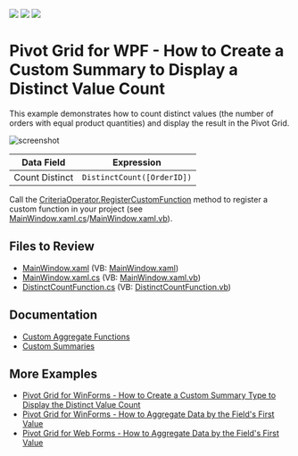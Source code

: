 <!-- default badges list -->
![](https://img.shields.io/endpoint?url=https://codecentral.devexpress.com/api/v1/VersionRange/128578760/22.2.2%2B)
[![](https://img.shields.io/badge/Open_in_DevExpress_Support_Center-FF7200?style=flat-square&logo=DevExpress&logoColor=white)](https://supportcenter.devexpress.com/ticket/details/E2136)
[![](https://img.shields.io/badge/📖_How_to_use_DevExpress_Examples-e9f6fc?style=flat-square)](https://docs.devexpress.com/GeneralInformation/403183)
<!-- default badges end -->

# Pivot Grid for WPF - How to Create a Custom Summary to Display a Distinct Value Count

This example demonstrates how to count distinct values (the number of orders with equal product quantities) and display the result in the Pivot Grid.

![screenshot](./images/screenshot.png)

| Data Field | Expression |
| --- | --- |
| Count Distinct| ```DistinctCount([OrderID])``` |

Call the [CriteriaOperator.RegisterCustomFunction](https://docs.devexpress.com/CoreLibraries/DevExpress.Data.Filtering.CriteriaOperator.RegisterCustomFunction(DevExpress.Data.Filtering.ICustomFunctionOperator)) method to register a custom function in your project (see [MainWindow.xaml.cs](./CS/DXPivotGrid_CustomSummary/MainWindow.xaml.cs#L18)/[MainWindow.xaml.vb](./VB/DXPivotGrid_CustomSummary/MainWindow.xaml.vb#L18)).

<!-- default file list -->
## Files to Review

- [MainWindow.xaml](./CS/DXPivotGrid_CustomSummary/MainWindow.xaml#L37) (VB: [MainWindow.xaml](./VB/DXPivotGrid_CustomSummary/MainWindow.xaml#L35))
- [MainWindow.xaml.cs](./CS/DXPivotGrid_CustomSummary/MainWindow.xaml.cs#L16) (VB: [MainWindow.xaml.vb](./VB/DXPivotGrid_CustomSummary/MainWindow.xaml.vb#L15))
- [DistinctCountFunction.cs](./CS/DXPivotGrid_CustomSummary/DistinctCountFunction.cs) (VB: [DistinctCountFunction.vb](./VB/DXPivotGrid_CustomSummary/DistinctCountFunction.vb))
<!-- default file list end -->
## Documentation

- [Custom Aggregate Functions](https://docs.devexpress.com/CoreLibraries/401333/devexpress-data-library/custom-aggregate-functions)
- [Custom Summaries](https://docs.devexpress.com/WPF/8052/controls-and-libraries/pivot-grid/data-shaping/aggregation/summaries/custom-summaries)
## More Examples 
- [Pivot Grid for WinForms - How to Create a Custom Summary Type to Display the Distinct Value Count](https://github.com/DevExpress-Examples/how-to-implement-the-distinct-count-summary-type-within-the-pivotgrid-e637)
- [Pivot Grid for WinForms - How to Aggregate Data by the Field's First Value](https://github.com/DevExpress-Examples/winforms-pivot-grid-custom-aggregates)
- [Pivot Grid for Web Forms - How to Aggregate Data by the Field's First Value](https://github.com/DevExpress-Examples/aspnet-pivot-grid-custom-aggregates)
